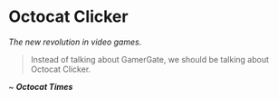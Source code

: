 Octocat Clicker
===============

*The new revolution in video games.*

> Instead of talking about GamerGate, we should be talking about Octocat Clicker.

~ ***Octocat Times***

